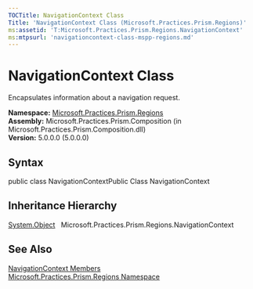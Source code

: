 ```yaml
---
TOCTitle: NavigationContext Class
Title: 'NavigationContext Class (Microsoft.Practices.Prism.Regions)'
ms:assetid: 'T:Microsoft.Practices.Prism.Regions.NavigationContext'
ms:mtpsurl: 'navigationcontext-class-mspp-regions.md'
---
```


# NavigationContext Class

Encapsulates information about a navigation request.

**Namespace:** [Microsoft.Practices.Prism.Regions](https://msdn.microsoft.com/library/microsoft.practices.prism.regions)
**Assembly:** Microsoft.Practices.Prism.Composition (in Microsoft.Practices.Prism.Composition.dll)<br/>
**Version:** 5.0.0.0 (5.0.0.0)

## Syntax
public class NavigationContextPublic Class NavigationContext

## Inheritance Hierarchy

[System.Object](http://msdn.microsoft.com/en-us/library/e5kfa45b)
  Microsoft.Practices.Prism.Regions.NavigationContext

## See Also
[NavigationContext Members](https://msdn.microsoft.com/allmembers.t:microsoft.practices.prism.regions.navigationcontext)<br/>
[Microsoft.Practices.Prism.Regions Namespace](https://msdn.microsoft.com/library/microsoft.practices.prism.regions)<br/>